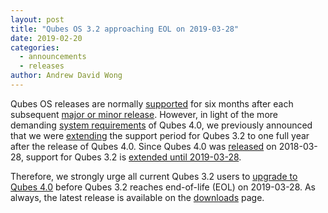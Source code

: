 ```yaml
---
layout: post
title: "Qubes OS 3.2 approaching EOL on 2019-03-28"
date: 2019-02-20
categories:
  - announcements
  - releases
author: Andrew David Wong
---
```


Qubes OS releases are normally [supported] for six months after each
subsequent [major or minor release]. However, in light of the more
demanding [system requirements] of Qubes 4.0, we previously announced
that we were [extending] the support period for Qubes 3.2 to one full
year after the release of Qubes 4.0. Since Qubes 4.0 was [released] on
2018-03-28, support for Qubes 3.2 is [extended until 2019-03-28].

Therefore, we strongly urge all current Qubes 3.2 users to [upgrade to
Qubes 4.0] before Qubes 3.2 reaches end-of-life (EOL) on 2019-03-28.
As always, the latest release is available on the [downloads] page.

[supported]: /doc/supported-releases/
[major or minor release]: /doc/version-scheme/
[system requirements]: /doc/system-requirements/
[extending]: /news/2016/09/02/4-0-minimum-requirements-3-2-extended-support/#extended-support-for-qubes-os-32
[released]: /news/2018/03/28/qubes-40/
[extended until 2019-03-28]: /news/2018/03/28/qubes-40/#the-past-and-the-future
[upgrade to Qubes 4.0]: /doc/upgrade-to-r4.0/
[downloads]: /downloads/

